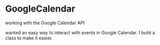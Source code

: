 # GoogleCalendar
working with the Google Calendar API

wanted an easy way to interact with events in Google Calendar. I build a class to make it easier. 
